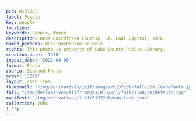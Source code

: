 ```yaml
---
pid: 01372pl
label: People
key: people
location: 
keywords: People, Women
description: Bess Hutchinson Fournie, St. Paul Capitol, 1976
named_persons: Bess Huchinson Fournie
rights: This photo is property of Lake County Public Library.
creation_date: '1976'
ingest_date: '2021-04-06'
format: Photo
source: Scanned Photo
order: '3899'
layout: cmhc_item
thumbnail: "/img/derivatives/iiif/images/01372pl/full/250,/0/default.jpg"
full: "/img/derivatives/iiif/images/01372pl/full/1140,/0/default.jpg"
manifest: "/img/derivatives/iiif/01372pl/manifest.json"
collection: cmhc
! '': 
---
```

